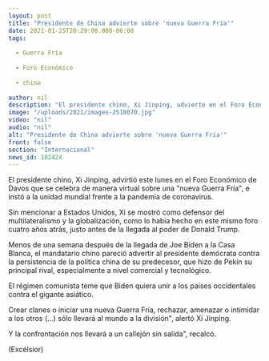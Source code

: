 ```yaml
---
layout: post
title: "Presidente de China advierte sobre 'nueva Guerra Fría'"
date: 2021-01-25T20:29:00.000-06:00
tags:
  
  - Guerra Fría
  
  - Foro Económico
  
  - china
  
author: nil
description: "El presidente chino, Xi Jinping, advierte en el Foro Económico de Davos sobre una 'nueva Guerra Fría', e insta a la unidad mundial frente a la pandemia de coronavirus"
image: "/uploads/2021/images-2518070.jpg"
video: "nil"
audio: "nil"
alt: "Presidente de China advierte sobre 'nueva Guerra Fría'"
front: false
section: "Internacional"
news_id: 182424
---
```


El presidente chino, Xi Jinping, advirtió este lunes en el Foro Económico de Davos que se celebra de manera virtual sobre una "nueva Guerra Fría", e instó a la unidad mundial frente a la pandemia de coronavirus.

Sin mencionar a Estados Unidos, Xi se mostró como defensor del multilateralismo y la globalización, como lo había hecho en este mismo foro cuatro años atrás, justo antes de la llegada al poder de Donald Trump.

Menos de una semana después de la llegada de Joe Biden a la Casa Blanca, el mandatario chino pareció advertir al presidente demócrata contra la persistencia de la política china de su predecesor, que hizo de Pekín su principal rival, especialmente a nivel comercial y tecnológico. 

El régimen comunista teme que Biden quiera unir a los países occidentales contra el gigante asiático.

Crear clanes o iniciar una nueva Guerra Fría, rechazar, amenazar o intimidar a los otros (...) sólo llevará al mundo a la división", alertó Xi Jinping.

 
Y la confrontación nos llevará a un callejón sin salida", recalcó.

(Excélsior)